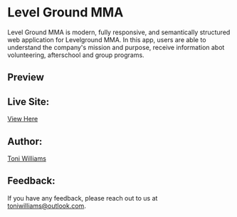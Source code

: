 # Level Ground MMA


Level Ground MMA is modern, fully responsive, and semantically structured web application for Levelground MMA. In this app, users are able to understand the company's mission and purpose, receive information abot volunteering, afterschool and group programs.

## Preview

## Live Site:
[View Here](https://levelground-mmastudio.netlify.app/)
 

## Author:
[Toni Williams](https://toniwilliams.netlify.app)

## Feedback:

If you have any feedback, please reach out to us at toniwilliams@outlook.com.

